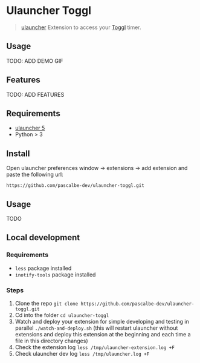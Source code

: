 # Ulauncher Toggl

> [ulauncher](https://ulauncher.io/) Extension to access your [Toggl](https://track.toggl.com/timer) timer.

## Usage

TODO: ADD DEMO GIF

## Features

TODO: ADD FEATURES

## Requirements

- [ulauncher 5](https://ulauncher.io/)
- Python > 3

## Install

Open ulauncher preferences window -> extensions -> add extension and paste the following url:

`https://github.com/pascalbe-dev/ulauncher-toggl.git`

## Usage

TODO

## Local development

### Requirements

- `less` package installed
- `inotify-tools` package installed

### Steps 

1. Clone the repo `git clone https://github.com/pascalbe-dev/ulauncher-toggl.git`
2. Cd into the folder `cd ulauncher-toggl`
3. Watch and deploy your extension for simple developing and testing in parallel `./watch-and-deploy.sh` (this will restart ulauncher without extensions and deploy this extension at the beginning and each time a file in this directory changes)
4. Check the extension log `less /tmp/ulauncher-extension.log +F`
5. Check ulauncher dev log `less /tmp/ulauncher.log +F`